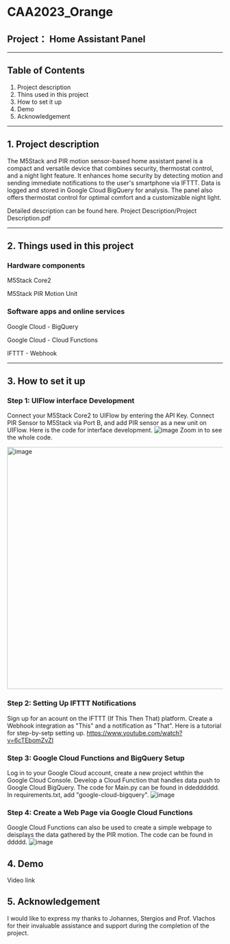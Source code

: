 # CAA2023_Orange

## Project： Home Assistant Panel
---

## Table of Contents
1. Project description
2. Thins used in this project
3. How to set it up
4. Demo
5. Acknowledgement

---

## 1. Project description
The M5Stack and PIR motion sensor-based home assistant panel is a compact and versatile device that combines security, thermostat control, and a night light feature. It enhances home security by detecting motion and sending immediate notifications to the user's smartphone via IFTTT. Data is logged and stored in Google Cloud BigQuery for analysis. The panel also offers thermostat control for optimal comfort and a customizable night light. 

Detailed description can be found here. Project Description/Project Description.pdf

---

## 2. Things used in this project
### Hardware components

M5Stack Core2

M5Stack PIR Motion Unit

### Software apps and online services

Google Cloud - BigQuery

Google Cloud - Cloud Functions

IFTTT - Webhook

---

## 3. How to set it up
### Step 1: UIFlow interface Development
Connect your M5Stack Core2 to UIFlow by entering the API Key. Connect PIR Sensor to M5Stack via Port B, and add PIR sensor as a new unit on UIFlow. Here is the code for interface development.
![image](https://github.com/JW20221/CAA2023_Orange/assets/114418889/f42aae79-18fd-4971-9541-dfbd6e170acb)
Zoom in to see the whole code.

<img width="564" alt="image" src="https://github.com/JW20221/CAA2023_Orange/assets/114418889/96cd62db-8b76-4ad4-8e5f-c868f67e7699">

### Step 2: Setting Up IFTTT Notifications
Sign up for an acount on the IFTTT (If This Then That) platform. Create a Webhook integration as "This" and a notification as "That". Here is a tutorial for step-by-setp setting up. https://www.youtube.com/watch?v=6cTEbomZvZI

### Step 3: Google Cloud Functions and BigQuery Setup
Log in to your Google Cloud account, create a new project whthin the Google Cloud Console. Develop a Cloud Function that handles data push to Google Cloud BigQuery. The code for Main.py can be found in ddedddddd. In requirements.txt, add "google-cloud-bigquery".
![image](https://github.com/JW20221/CAA2023_Orange/assets/114418889/e6fe16ff-5906-41b0-a524-cbd54653a8b6)

### Step 4: Create a Web Page via Google Cloud Functions 
Google Cloud Functions can also be used to create a simple webpage to deisplays the data gathered by the PIR motion. The code can be found in ddddd. 
![image](https://github.com/JW20221/CAA2023_Orange/assets/114418889/e6b3ffdf-b5d1-4dc8-9fa5-8e8988a52d76)

## 4. Demo
Video link

## 5. Acknowledgement
I would like to express my thanks to Johannes, Stergios and Prof. Vlachos for their invaluable assistance and support during the completion of the project.
